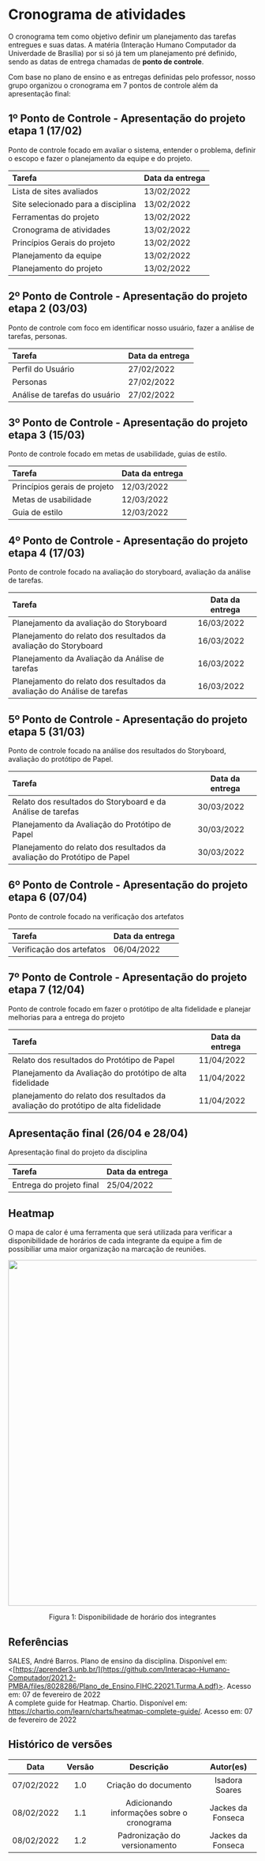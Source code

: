 # Cronograma de atividades

O cronograma tem como objetivo definir um planejamento das tarefas entregues e suas datas. A matéria (Interação Humano Computador da Univerdade de Brasília) por si só já tem um planejamento pré definido, sendo as datas de entrega chamadas de **ponto de controle**.

Com base no plano de ensino e as entregas definidas pelo professor, nosso grupo organizou o cronograma em 7 pontos de controle além da apresentação final:

## 1º Ponto de Controle - Apresentação do projeto etapa 1 (17/02)

Ponto de controle focado em avaliar o sistema, entender o problema, definir o escopo e fazer o planejamento da equipe e do projeto.

| Tarefa                                   | Data da entrega 
| :--------------------------------------- | --------------- |
| Lista de sites avaliados                 | 13/02/2022      |
| Site selecionado para a disciplina       | 13/02/2022      |
| Ferramentas do projeto                   | 13/02/2022      |
| Cronograma de atividades                 | 13/02/2022      |
| Princípios Gerais do projeto             | 13/02/2022      |
| Planejamento da equipe                   | 13/02/2022      |
| Planejamento do projeto                  | 13/02/2022      |

## 2º Ponto de Controle - Apresentação do projeto etapa 2 (03/03)

Ponto de controle com foco em identificar nosso usuário, fazer a análise de tarefas, personas.

| Tarefa                        | Data da entrega |
| :---------------------------- | --------------- |
| Perfil do Usuário             | 27/02/2022      |
| Personas                      | 27/02/2022      |
| Análise de tarefas do usuário | 27/02/2022      |

## 3º Ponto de Controle - Apresentação do projeto etapa 3 (15/03)

Ponto de controle focado em metas de usabilidade, guias de estilo.

| Tarefa                          | Data da entrega |
| :------------------------------ | --------------- |
| Princípios gerais de projeto    | 12/03/2022      |
| Metas de usabilidade            | 12/03/2022      |
| Guia de estilo                  | 12/03/2022      |

## 4º Ponto de Controle - Apresentação do projeto etapa 4 (17/03)

Ponto de controle focado na avaliação do storyboard, avaliação da análise de tarefas.

| Tarefa                                                                      | Data da entrega |
| :---------------------------------------------------------------------------| --------------- |
| Planejamento da avaliação do Storyboard                                     | 16/03/2022      |
| Planejamento do relato dos resultados da avaliação do Storyboard            | 16/03/2022      |
| Planejamento da Avaliação da Análise de tarefas                             | 16/03/2022      |
| Planejamento do relato dos resultados da avaliação do Análise de tarefas    | 16/03/2022      |


## 5º Ponto de Controle - Apresentação do projeto etapa 5 (31/03)

Ponto de controle focado na análise dos resultados do Storyboard, avaliação do protótipo de Papel.

| Tarefa                                                                              | Data da entrega |
| :---------------------------------------------------------------------------------- | --------------- |
| Relato dos resultados do Storyboard e da Análise de tarefas                         | 30/03/2022      |
| Planejamento da Avaliação do Protótipo de Papel                                     | 30/03/2022      |
| Planejamento do relato dos resultados da avaliação do Protótipo de Papel            | 30/03/2022      |

## 6º Ponto de Controle - Apresentação do projeto etapa 6 (07/04)

Ponto de controle focado na verificação dos artefatos

| Tarefa                               | Data da entrega |
| :----------------------------------- | --------------- |
| Verificação dos artefatos            | 06/04/2022      |

## 7º Ponto de Controle - Apresentação do projeto etapa 7 (12/04)

Ponto de controle focado em fazer o protótipo de alta fidelidade e planejar melhorias para a entrega do projeto

| Tarefa                                                                                     | Data da entrega |
| :----------------------------------------------------------------------------------------- | --------------- |
|  Relato dos resultados do Protótipo de Papel                                               | 11/04/2022      |
|  Planejamento da Avaliação do protótipo de alta fidelidade                                 | 11/04/2022      |
|  planejamento do relato dos resultados da avaliação do protótipo de alta fidelidade        | 11/04/2022      |

## Apresentação final (26/04 e 28/04)

Apresentação final do projeto da disciplina

| Tarefa                               | Data da entrega |
| :----------------------------------- | --------------- |
| Entrega do projeto final             | 25/04/2022      |

## Heatmap

O mapa de calor é uma ferramenta que será utilizada para verificar a disponibilidade de horários de cada integrante da equipe a fim de possibiliar uma maior organização na marcação de reuniões.

<center>
  <img width="700" src="https://user-images.githubusercontent.com/53023400/153096923-eb6ab94c-16a7-44a5-accc-6bf184c9c78e.jpg"><br>
  <p>Figura 1: Disponibilidade de horário dos integrantes</p>
</center>

## Referências

SALES, André Barros. Plano de ensino da disciplina. Disponível em: <[https://aprender3.unb.br/](https://github.com/Interacao-Humano-Computador/2021.2-PMBA/files/8028286/Plano_de_Ensino.FIHC.22021.Turma.A.pdf)>. Acesso em: 07 de fevereiro de 2022<br>
A complete guide for Heatmap. Chartio. Disponível em: <https://chartio.com/learn/charts/heatmap-complete-guide/>. Acesso em: 07 de fevereiro de 2022

## Histórico de versões

|    Data    | Versão |                            Descrição                             |          Autor(es)           |
| :--------: | :----: | :--------------------------------------------------------------: | :--------------------------: |
| 07/02/2022 |  1.0   |                Criação do documento                 | Isadora Soares            |
| 08/02/2022 |  1.1   |  Adicionando informações sobre o cronograma     | Jackes da Fonseca  |
| 08/02/2022 |  1.2   |                Padronização do versionamento                 | Jackes da Fonseca            |
